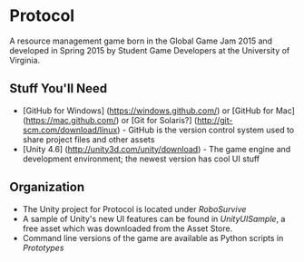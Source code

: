 # Protocol

A resource management game born in the Global Game Jam 2015 and developed in Spring 2015 by Student Game Developers at the University of Virginia.

Stuff You'll Need
---
* [GitHub for Windows] (https://windows.github.com/) or [GitHub for Mac] (https://mac.github.com/) or [Git for Solaris?] (http://git-scm.com/download/linux) - GitHub is the version control system used to share project files and other assets
* [Unity 4.6] (http://unity3d.com/unity/download) - The game engine and development environment; the newest version has cool UI stuff

Organization
---
* The Unity project for Protocol is located under *RoboSurvive*
* A sample of Unity's new UI features can be found in *UnityUISample*, a free asset which was downloaded from the Asset Store.
* Command line versions of the game are available as Python scripts in *Prototypes*
